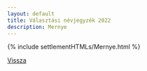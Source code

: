 ```yaml
---
layout: default
title: Választási névjegyzék 2022
description: Mernye
---
```


{% include settlementHTMLs/Mernye.html %}

[Vissza](../)